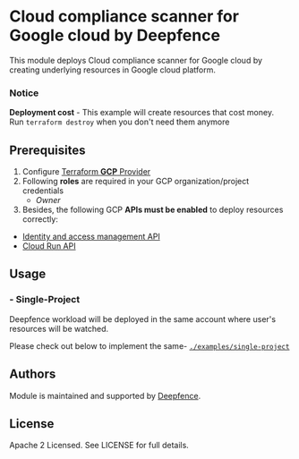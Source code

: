 # Cloud compliance scanner for Google cloud by Deepfence

This module deploys Cloud compliance scanner for Google cloud by creating underlying resources in Google cloud platform.

### Notice
**Deployment cost** - This example will create resources that cost money.<br/>Run `terraform destroy` when you don't need them anymore

## Prerequisites

1. Configure [Terraform **GCP** Provider](https://registry.terraform.io/providers/hashicorp/google/latest/docs)
1. Following **roles** are required in your GCP organization/project credentials
   * _Owner_
1. Besides, the following GCP **APIs must be enabled** to deploy resources correctly:

* [Identity and access management API](https://console.cloud.google.com/marketplace/product/google/iam.googleapis.com)
* [Cloud Run API](https://console.cloud.google.com/marketplace/product/google/run.googleapis.com)


## Usage

### - Single-Project

Deepfence workload will be deployed in the same account where user's resources will be watched.

Please check out below to implement the same-
[`./examples/single-project`](https://github.com/deepfence/terraform-gcp-cloud-connector/tree/delivery-1/main/single-project)

## Authors

Module is maintained and supported by [Deepfence](https://deepfence.io/).

## License

Apache 2 Licensed. See LICENSE for full details.


